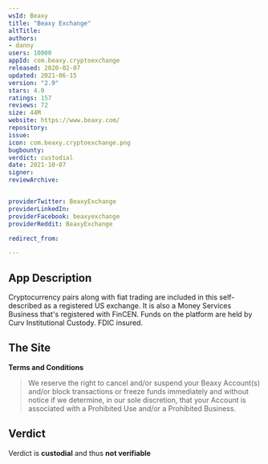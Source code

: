 ```yaml
---
wsId: Beaxy
title: "Beaxy Exchange"
altTitle: 
authors:
- danny
users: 10000
appId: com.beaxy.cryptoexchange
released: 2020-02-07
updated: 2021-06-15
version: "2.9"
stars: 4.0
ratings: 157
reviews: 72
size: 44M
website: https://www.beaxy.com/
repository: 
issue: 
icon: com.beaxy.cryptoexchange.png
bugbounty: 
verdict: custodial
date: 2021-10-07
signer: 
reviewArchive:


providerTwitter: BeaxyExchange
providerLinkedIn: 
providerFacebook: beaxyexchange
providerReddit: BeaxyExchange

redirect_from:

---
```



## App Description

Cryptocurrency pairs along with fiat trading are included in this self-described as a registered US exchange. It is also a Money Services Business that's registered with FinCEN. Funds on the platform are held by Curv Institutional Custody. FDIC insured. 

## The Site

**Terms and Conditions**

> We reserve the right to cancel and/or suspend your Beaxy Account(s) and/or block transactions or freeze funds immediately and without notice if we determine, in our sole discretion, that your Account is associated with a Prohibited Use and/or a Prohibited Business.

## Verdict

Verdict is **custodial** and thus **not verifiable**

